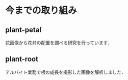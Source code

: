 # 今までの取り組み

## plant-petal
花画像から花弁の配置を調べる研究を行っています．


## plant-root
アルバイト業務で根の成長を撮影した画像を解析しました．

<!--
**t-nakatani/t-nakatani** is a ✨ _special_ ✨ repository because its `README.md` (this file) appears on your GitHub profile.

Here are some ideas to get you started:

- 🔭 I’m currently working on ...
- 🌱 I’m currently learning ...
- 👯 I’m looking to collaborate on ...
- 🤔 I’m looking for help with ...
- 💬 Ask me about ...
- 📫 How to reach me: ...
- 😄 Pronouns: ...
- ⚡ Fun fact: ...
-->
